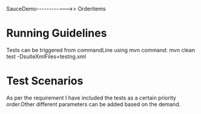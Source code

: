 SauceDemo------------>> Orderitems

Running Guidelines
====================

Tests can be triggered from commandLine using mvn command:
mvn clean test -DsuiteXmlFiles=testng.xml


Test Scenarios
==============

As per the requirement I have included the tests as a certain priority order.Other different parameters can be added based on the demand.